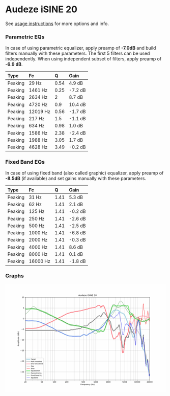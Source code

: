 # Audeze iSINE 20
See [usage instructions](https://github.com/jaakkopasanen/AutoEq#usage) for more options and info.

### Parametric EQs
In case of using parametric equalizer, apply preamp of **-7.0dB** and build filters manually
with these parameters. The first 5 filters can be used independently.
When using independent subset of filters, apply preamp of **-6.9 dB**.

| Type    | Fc       |    Q | Gain    |
|:--------|:---------|:-----|:--------|
| Peaking | 29 Hz    | 0.54 | 4.9 dB  |
| Peaking | 1461 Hz  | 0.25 | -7.2 dB |
| Peaking | 2634 Hz  | 2    | 8.7 dB  |
| Peaking | 4720 Hz  | 0.9  | 10.4 dB |
| Peaking | 12019 Hz | 0.56 | -1.7 dB |
| Peaking | 217 Hz   | 1.5  | -1.1 dB |
| Peaking | 634 Hz   | 0.98 | 1.0 dB  |
| Peaking | 1586 Hz  | 2.38 | -2.4 dB |
| Peaking | 1988 Hz  | 3.05 | 1.7 dB  |
| Peaking | 4628 Hz  | 3.49 | -0.2 dB |

### Fixed Band EQs
In case of using fixed band (also called graphic) equalizer, apply preamp of **-8.5dB**
(if available) and set gains manually with these parameters.

| Type    | Fc       |    Q | Gain    |
|:--------|:---------|:-----|:--------|
| Peaking | 31 Hz    | 1.41 | 5.3 dB  |
| Peaking | 62 Hz    | 1.41 | 2.1 dB  |
| Peaking | 125 Hz   | 1.41 | -0.2 dB |
| Peaking | 250 Hz   | 1.41 | -2.6 dB |
| Peaking | 500 Hz   | 1.41 | -2.5 dB |
| Peaking | 1000 Hz  | 1.41 | -6.8 dB |
| Peaking | 2000 Hz  | 1.41 | -0.3 dB |
| Peaking | 4000 Hz  | 1.41 | 8.6 dB  |
| Peaking | 8000 Hz  | 1.41 | 0.1 dB  |
| Peaking | 16000 Hz | 1.41 | -1.8 dB |

### Graphs
![](./Audeze%20iSINE%2020.png)